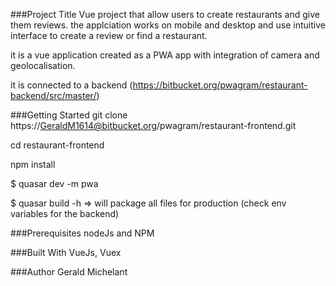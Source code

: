 ###Project Title
  Vue project that allow users to create restaurants and give them reviews. the applciation works on mobile and desktop and use intuitive interface to create a review or find a restaurant.

  it is a vue application created as a PWA app with integration of camera and geolocalisation. 

  it is connected to a backend (https://bitbucket.org/pwagram/restaurant-backend/src/master/)

###Getting Started
  git clone https://GeraldM1614@bitbucket.org/pwagram/restaurant-frontend.git
  
  cd restaurant-frontend
  
  npm install
  
  $ quasar dev -m pwa
  
  $ quasar build -h => will package all files for production (check env variables for the backend)

###Prerequisites
  nodeJs and NPM

###Built With
  VueJs, Vuex

###Author
  Gerald Michelant